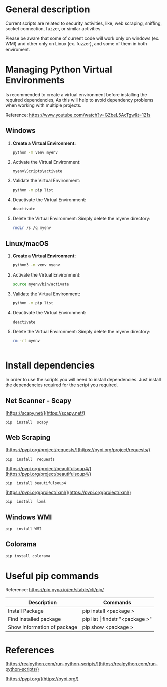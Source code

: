 # General description
Current scripts are related to security activities, like, web scraping, sniffing, socket connection, fuzzer, or similar activities.

Please be aware that some of current code will work only on windows (ex. WMI) and other only on Linux (ex. fuzzer), and some of them in both enviroment.

# Managing Python Virtual Environments

Is recommended to create a virtual environment before installing the required dependencies, As this will help to avoid dependency problems when working with multiple projects.

Reference: https://www.youtube.com/watch?v=GZbeL5AcTgw&t=121s


## Windows

1. **Create a Virtual Environment:**
   ```sh
   python -m venv myenv

2. Activate the Virtual Environment:
    ```sh
    myenv\Scripts\activate

3. Validate the Virtual Environment:

    ```sh
    python -m pip list

4. Deactivate the Virtual Environment:

    ```sh
    deactivate


5. Delete the Virtual Environment: Simply delete the myenv directory:

    ```sh
    rmdir /s /q myenv


## Linux/macOS

1. **Create a Virtual Environment:**
   ```sh
   python3 -m venv myenv


2. Activate the Virtual Environment:
    ```sh
    source myenv/bin/activate


3. Validate the Virtual Environment:

    ```sh
    python -m pip list

4. Deactivate the Virtual Environment:

    ```sh
    deactivate


5. Delete the Virtual Environment: Simply delete the myenv directory:

    ```sh
    rm -rf myenv



# Install dependencies
In order to use the scripts you will need to install dependencies. Just install the dependencies required for the script you required.

## Net Scanner - Scapy
[https://scapy.net/](https://scapy.net/)
    
    pip  install  scapy

## Web Scraping

[https://pypi.org/project/requests/](https://pypi.org/project/requests/)
    
    pip  install  requests

[https://pypi.org/project/beautifulsoup4/](https://pypi.org/project/beautifulsoup4/)

    pip  install beautifulsoup4

[https://pypi.org/project/lxml/](https://pypi.org/project/lxml/)

    pip  install  lxml

## Windows WMI

    pip  install WMI

## Colorama

    pip install colorama


# Useful pip commands
Reference: https://pip.pypa.io/en/stable/cli/pip/


| Description | Commands |
|----------|----------|
| Install Package                |  pip  install &lt;package &gt;  |
| Find installed package         |  pip  list &#124; findstr "&lt;package &gt;" |
| Show information of package    |  pip  show &lt;package &gt;  |


# References
 

[https://realpython.com/run-python-scripts/](https://realpython.com/run-python-scripts/)

[https://pypi.org/](https://pypi.org/)
